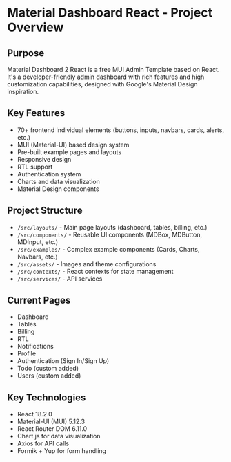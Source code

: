 # Material Dashboard React - Project Overview

## Purpose
Material Dashboard 2 React is a free MUI Admin Template based on React. It's a developer-friendly admin dashboard with rich features and high customization capabilities, designed with Google's Material Design inspiration.

## Key Features
- 70+ frontend individual elements (buttons, inputs, navbars, cards, alerts, etc.)
- MUI (Material-UI) based design system
- Pre-built example pages and layouts
- Responsive design
- RTL support
- Authentication system
- Charts and data visualization
- Material Design components

## Project Structure
- `/src/layouts/` - Main page layouts (dashboard, tables, billing, etc.)
- `/src/components/` - Reusable UI components (MDBox, MDButton, MDInput, etc.)  
- `/src/examples/` - Complex example components (Cards, Charts, Navbars, etc.)
- `/src/assets/` - Images and theme configurations
- `/src/contexts/` - React contexts for state management
- `/src/services/` - API services

## Current Pages
- Dashboard
- Tables  
- Billing
- RTL
- Notifications
- Profile
- Authentication (Sign In/Sign Up)
- Todo (custom added)
- Users (custom added)

## Key Technologies
- React 18.2.0
- Material-UI (MUI) 5.12.3
- React Router DOM 6.11.0
- Chart.js for data visualization
- Axios for API calls
- Formik + Yup for form handling